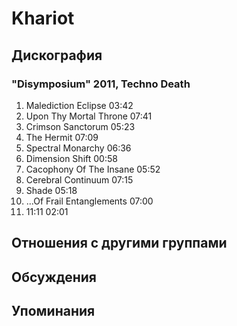 # Khariot



## Дискография

### "Disymposium" 2011, Techno Death

1. Malediction Eclipse  03:42   
2. Upon Thy Mortal Throne  07:41 
3. Crimson Sanctorum  05:23  
4. The Hermit  07:09 
5. Spectral Monarchy  06:36 
6. Dimension Shift  00:58  
7. Cacophony Of The Insane  05:52  
8. Cerebral Continuum  07:15   
9. Shade  05:18  
10. ...Of Frail Entanglements  07:00
11. 11:11  02:01 


## Отношения с другими группами


## Обсуждения


## Упоминания


